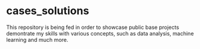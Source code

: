 # cases_solutions

This repository is being fed in order to showcase public base projects demontrate my skills with various concepts, such as data analysis, machine learning and much more.

